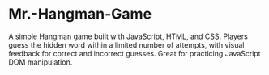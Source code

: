 # Mr.-Hangman-Game
A simple Hangman game built with JavaScript, HTML, and CSS. Players guess the hidden word within a limited number of attempts, with visual feedback for correct and incorrect guesses. Great for practicing JavaScript DOM manipulation.
